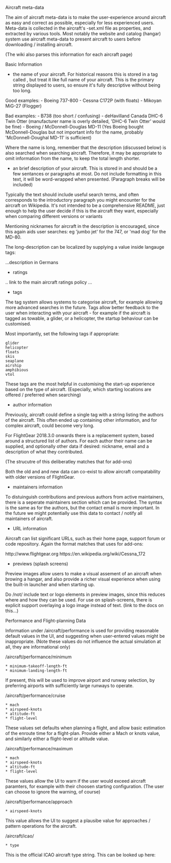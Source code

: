 Aircraft meta-data

The aim of aircraft meta-data is to make the user-experience around aircraft as easy and correct as possible, 
especially for less experienced users. Meta-data is collected in the aircraft's -set.xml file as properties,
and extracted by various tools. Most notably the website and catalog (hangar) system use aircraft meta-data
to present aircraft to users before downloading / installing aircraft.

(The wiki also parses this information for each aircraft page)

Basic Information

- the name of your aircraft. For historical reasons this is stored in a tag called <description>, but
treat it like full name of your aircraft. This is the primary string displayed to users, so ensure it's
fully descriptive without being too long.

Good examples: 
    - Boeing 737-800
    - Cessna C172P (with floats)
    - Mikoyan MiG-27 (Flogger)

Bad examples:
    - B738 
        (too short / confusing)
    - deHavilland Canada DHC-6 Twin Otter 
        (manufacturer name is overly detailed, 'DHC-6 Twin Otter' would be fine)
    - Boeing / McDonnell-Douglas MD-11
        (Yes Boeing bought McDonnell-Douglas but not important info for the name,
        probably 'McDonnell-Doughal MD-11' is sufficient)

Where the name is long, remember that the description (discussed below) is also searched when
searching aircraft. Therefore, it may be appropriate to omit information from the name, to keep
the total length shorter.

- an brief description of your aircraft. This is stored in <long-description> and should be a few sentances
or paragraphs at most. Do not include formatting in this text, it will be word-wrapped when presented. 
(Paragraph breaks will be included)

Typically the text should include useful search terms, and often corresponds to the introductory
paragraph you might encounter for the aircraft on Wikipedia. It's not intended to be a comprehensive
README, just enough to help the user decide if this is the aircraft they want, especially when
comparing different versions or variants

Mentioning nicknames for aircraft in the description is encouraged, since this again aids user
searches: eg 'jumbo jet' for the 747, or 'mad dog' for the MD-80. 

The long-description can be localized by supplying a value inside langauge tags:

<de>
    <long-description>...description in Germans</long-description>
</de>

- ratings

.. link to the main aircraft ratings policy ...


- tags

The tag system allows systems to categorise aircraft, for example allowing more advanced searches
in the future. Tags allow better feedback to the user when interacting with your aircraft - for
example if the aircraft is tagged as towable, a glider, or a helicopter, the startup behaviour
can be customised.

Most importantly, set the following tags if appropriate:

    glider
    helicopter
    floats
    skis
    seaplane
    airship
    amphibious
    vtol

These tags are the most helpful in customising the start-up experience based on the
type of aircraft. (Especially, which starting locations are offered / preferred
when searching)

- author information

Previously, aircraft could define a single <author> tag with a string listing the authors
of the aircraft. This often ended up containing other information, and for complex
aircraft, could become very long.

For FlightGear 2018.3.0 onwards there is a replacement system, based around a structured
list of authors. For each author their name can be supplied, and optionally other data
if desired: nickname, email and a description of what they contributed.

(The strucutre of this deliberatley matches that for add-ons)

Both the old and and new data can co-exist to allow aircraft compatability with older
versions of FlightGear.

- maintainers information

To distuinguish contributions and previous authors from active maintainers, there
is a seperate maintainers section which can be provided. The syntax is the same
as for the authors, but the contact email is more important. In the future we might
potentially use this data to contact / notify all maintainers of aircraft.

- URL information

Aircraft can list significant URLs, such as their home page, support forum or code
repository. Again the format matches that uses for add-ons:

<urls>
    <home-page>http://www.flightgear.org</home-page>
    <wikipedia>https://en.wikipedia.org/wiki/Cessna_172</wikipedia>
</urls>

- previews (splash screens)

Preview images allow users to make a visual assement of an aircraft when browing
a hangar, and also provide a richer visual experience when using the built-in
launcher and when starting up. 

Do /not/ include text or logo elements in preview images, since this reduces where
and how they can be used. For use on splash-screens, there is explicit support
overlaying a logo image instead of text. (link to the docs on this...)

Performance and Flight-planning Data

Information under /aircraft/performance is used for providing reasonable
default values in the UI, and suggesting when user-entered values might
be inappropriate. (Note these values do not influence the actual simulation
at all, they are informational only)

/aircraft/performance/minimum

    * minimum-takeoff-length-ft 
    * minimum-landing-length-ft

If present, this will be used to improve airport and runway selection, by
preferring airports with sufficiently large runways to operate.

/aircraft/performance/cruise

    * mach
    * airspeed-knots
    * altitude-ft
    * flight-level

These values set defaults when planning a flight, and allow basic estimation
of the enroute time for a flight-plan. Provide either a Mach or knots value,
and similarly either a flight-level or altitude value.

/aircraft/performance/maximum

    * mach
    * airspeed-knots
    * altitude-ft
    * flight-level

These values allow the UI to warn if the user would exceed aircraft paramters,
for example with their choosen starting configuration. (The user can choose to
ignore the warning, of course)

/aircraft/performance/approach

    * airspeed-knots

This value allows the UI to suggest a plausibe value for approaches / pattern
operations for the aircraft.

/aircraft/icao/

    * type

This is the official ICAO aircraft type string. This can be looked up here:
